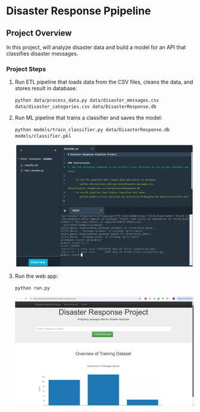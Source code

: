 # Disaster Response Ppipeline

## Project Overview

In this project, will analyze disaster data and build a model for an API that classifies disaster messages.

### Project Steps

1. Run ETL pipeline that loads data from the CSV files, cleans the data, and stores result in database:

    `python data/process_data.py data/disaster_messages.csv data/disaster_categories.csv data/DisasterResponse.db`

2. Run ML pipeline that trains a classifier and saves the model:

    `python models/train_classifier.py data/DisasterResponse.db models/classifier.pkl`

    ![Classifier model](./image/classifier-model-file.png)

3. Run the web app:

    `python run.py`

    ![Disaster Dashboard landing page](./image/disaster-response-landing-page.png)